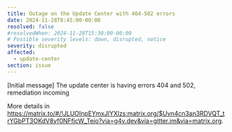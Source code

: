 ```yaml
---
title: Outage on the Update Center with 404-502 errors
date: 2024-11-28T8:45:00-00:00
resolved: false
#resolvedWhen: 2024-11-28T15:30:00-00:00
# Possible severity levels: down, disrupted, notice
severity: disrupted
affected:
  - update-center
section: issue
---
```


<!-- [Final Message]
-->

[Initial message]
The update center is having errors 404 and 502, remediation incoming

More details in <https://matrix.to/#/!JLUOInpEYmxJIYXlzs:matrix.org/$Uvn4cn3an3RDVQT_trYGbPT3OKdV8yf0NFfjcW_Tejo?via=g4v.dev&via=gitter.im&via=matrix.org>.
